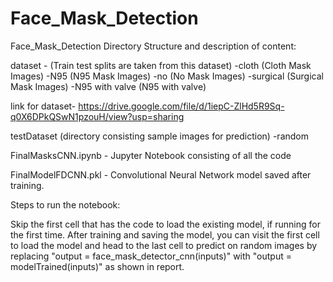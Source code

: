 # Face_Mask_Detection

Face_Mask_Detection
Directory Structure and description of content:

dataset - (Train test splits are taken from this dataset) -cloth (Cloth Mask Images) -N95 (N95 Mask Images) -no (No Mask Images) -surgical (Surgical Mask Images) -N95 with valve (N95 with valve)

link for dataset- https://drive.google.com/file/d/1iepC-ZlHd5R9Sq-q0X6DPkQSwN1pzouH/view?usp=sharing

testDataset (directory consisting sample images for prediction) -random

FinalMasksCNN.ipynb - Jupyter Notebook consisting of all the code

FinalModelFDCNN.pkl - Convolutional Neural Network model saved after training.

Steps to run the notebook:

Skip the first cell that has the code to load the existing model, if running for the first time. After training and saving the model, you can visit the first cell to load the model and head to the last cell to predict on random images by replacing "output = face_mask_detector_cnn(inputs)" with "output = modelTrained(inputs)" as shown in report.
